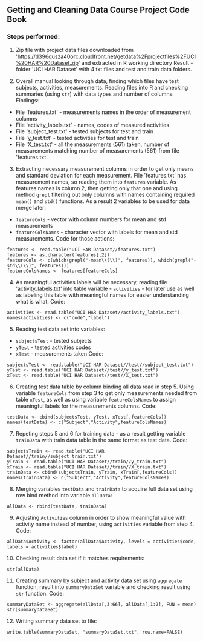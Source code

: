 ## Getting and Cleaning Data Course Project Code Book

### Steps performed:

1. Zip file with project data files downloaded from 'https://d396qusza40orc.cloudfront.net/getdata%2Fprojectfiles%2FUCI%20HAR%20Dataset.zip' and extracted in R working directory
Result - folder 'UCI HAR Dataset' with 4 txt files and test and train data folders.

2. Overall manual looking through data, finding which files have test subjects, activities, measurements.
Reading files into R and checking summaries (using `str`) with data types and number of columns.
Findings:
- File 'features.txt' - measurements names in the order of measurement columns
- File 'activity_labels.txt' - names, codes of measured activities
- File 'subject_test.txt' - tested subjects for test and train
- File 'y_test.txt' - tested activities for test and train
- File 'X_test.txt' - all the measurements (561) taken, number of measurements matching number of measurements (561) from file 'features.txt'.

3. Extracting necessary measurement columns in order to get only means and standard deviation for each measurement. File 'features.txt' has measurement names, so reading them into `features` variable. As features names is column 2, then getting only that one and using method `grepl` filtering out only columns with names containing required `mean()` and `std()` functions.
As a result 2 variables to be used for data merge later:
- `featureCols` - vector with column numbers for mean and std measurements
- `featureColsNames` - character vector with labels for mean and std measurements.
Code for those actions:
```{r}
features <- read.table("UCI HAR Dataset//features.txt")
features <- as.character(features[,2])
featureCols <- c(which(grepl("-mean\\(\\)", features)), which(grepl("-std\\(\\)", features)))
featureColsNames <- features[featureCols]
```

4. As meaningful activities labels will be necessary, reading file 'activity_labels.txt' into table variable - `activities` - for later use as well as labeling this table with meaningful names for easier understanding what is what.
Code:
```{r}
activities <- read.table("UCI HAR Dataset//activity_labels.txt")
names(activities) <- c("code","label")
```

5. Reading test data set into variables:
- `subjectsTest` - tested subjects
- `yTest` - tested activities codes
- `xTest` - measurements taken
Code:
```{r}
subjectsTest <- read.table("UCI HAR Dataset//test//subject_test.txt")
yTest <- read.table("UCI HAR Dataset//test//y_test.txt")
xTest <- read.table("UCI HAR Dataset//test//X_test.txt")
```

6. Creating test data table by column binding all data read in step 5. Using variable `featureCols` from step 3 to get only measurements needed from table `xTest`, as well as using variable `featureColsNames` to assign meaningful labels for the measurements columns.
Code:
```{r}
testData <- cbind(subjectsTest, yTest, xTest[,featureCols])
names(testData) <- c("Subject","Activity",featureColsNames)
```

7. Repeting steps 5 and 6 for training data - as a result getting variable `trainData` with train data table in the same format as test data.
Code:
```{r}
subjectsTrain <- read.table("UCI HAR Dataset//train//subject_train.txt")
yTrain <- read.table("UCI HAR Dataset//train//y_train.txt")
xTrain <- read.table("UCI HAR Dataset//train//X_train.txt")
trainData <- cbind(subjectsTrain, yTrain, xTrain[,featureCols])
names(trainData) <- c("Subject","Activity",featureColsNames)
```

8. Merging variables `testData` and `trainData` to acquire full data set using row bind method into variable `allData`:
```{r}
allData <- rbind(testData, trainData)
```

9. Adjusting `Activities` column in order to show meaningful value with activity name instead of number, using `activities` variable from step 4.
Code:
```{r}
allData$Activity <- factor(allData$Activity, levels = activities$code, labels = activities$label)
```

10. Checking result data set if it matches requirements:
```{r}
str(allData)
```

11. Creating summary by subject and activity data set using `aggregate` function, result into `summaryDataSet` variable and checking result using `str` function.
Code:
```{r}
summaryDataSet <- aggregate(allData[,3:66], allData[,1:2], FUN = mean)
str(summaryDataSet)
```

12. Writing summary data set to file:
```{r}
write.table(summaryDataSet, "summaryDataSet.txt", row.name=FALSE)
```

